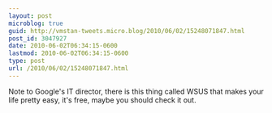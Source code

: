 ```yaml
---
layout: post
microblog: true
guid: http://vmstan-tweets.micro.blog/2010/06/02/15248071847.html
post_id: 3047927
date: 2010-06-02T06:34:15-0600
lastmod: 2010-06-02T06:34:15-0600
type: post
url: /2010/06/02/15248071847.html
---
```

Note to Google's IT director, there is this thing called WSUS that makes your life pretty easy, it's free, maybe you should check it out.
